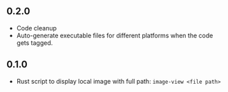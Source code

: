 ## 0.2.0
- Code cleanup
- Auto-generate executable files for different platforms when the code gets tagged.

## 0.1.0
- Rust script to display local image with full path: `image-view <file path>`
